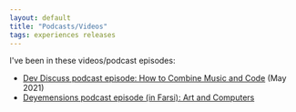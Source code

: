 ```yaml
---
layout: default
title: "Podcasts/Videos"
tags: experiences releases
---
```


I've been in these videos/podcast episodes:
- [Dev Discuss podcast episode: How to Combine Music and Code](https://dev.to/devdiscuss/s4-e4-how-to-combine-music-and-code) (May 2021)
- [Deyemensions podcast episode (in Farsi): Art and Computers]()
